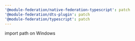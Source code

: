```yaml
---
'@module-federation/native-federation-typescript': patch
'@module-federation/dts-plugin': patch
'@module-federation/typescript': patch
---
```


import path on Windows
